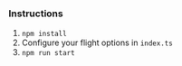 ### Instructions
1. `npm install`
2. Configure your flight options in `index.ts`
3. `npm run start`
